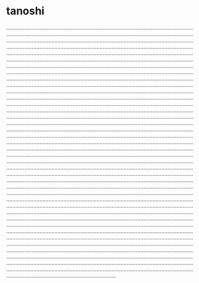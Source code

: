 # tanoshi

.............................................................................................................................................................................................................................................................................................................................................................................................................................................................................................................................................................................................................................................................................................................................................................................................................................................................................................................................................................................................................................................................................................................................................................................................................................................................................................................................................................................................................................................................................................................................................................................................................................................................................................................................................................................................................................................................................................................................................................................................................................................................................................................................................................................................................................................................................................................................................................................................................................................................................................................................................................................................................................................................................................................................................................................................................................................................................................................................................................................................................................................................................................................................................................................................................................................................................................................................................................................................................................................................................................................................................................................................................................................................................................................................................................................................................................................................................................................................................................................................................................................................................................................................................................................................................................................................................................................................................................................................................................................................................................................................................................................................................................................................................................................................................................................................................................................................................................................................................................................................................................................................................................................
